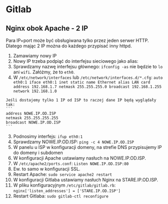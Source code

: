 # Gitlab

## Nginx obok Apache - 2 IP

Para IP+port może być obsługiwana tylko przez jeden serwer HTTP. Dlatego mając 2 IP można do każdego przypisać inny httpd.

1. Zamawiamy nowy IP
2. Nowy IP trzeba podpiąć do interfejsu sieciowego jako alias:
  1. Sprawdzamy nazwę interfejsu głównego:
    `ifconfig -as`
    nie będzie to `lo` ani `wifi`. Załóżmy, że to `eth0`.
  2. W `/etc/network/interfaces` lub `/etc/network/interfaces.d/*.cfg`:
    ```
    auto eth0:1
    iface eth0:1 inet static
    name Ethernet alias LAN card
    address 192.168.1.7
    netmask 255.255.255.0
    broadcast 192.168.1.255
    network 192.168.1.0
    ```

    Jeśli dostajemy tylko 1 IP od ISP to raczej dane IP będą wyglądały tak:
    ```
    address NOWE.IP.OD.ISP
    netmask 255.255.255.255
    broadcast NOWE.IP.OD.ISP
    ```
  3. Podnosimy interfejs:
    `ifup eth0:1`
  4. Sprawdzamy NOWE.IP.OD.ISP:
    `ping -c 4 NOWE.IP.OD.ISP`
3. W panelu u ISP w konfiguracji domeny, na strefie DNS przypisujemy IP do domeny i subdomen
4. W konfiguracji Apache ustawiamy nasłuch na NOWE.IP.OD.ISP.
  1. W `/etc/apache2/ports.conf`:
    `Listen NOWE.IP.OD.ISP:80`
  2. Ew. to samo w konfiguracji SSL.
  3. Restart Apache:
    `sudo service apache2 restart`
5. W konfiguracji Gitlaba ustawiamy nasłuch Nginx na STARE.IP.OD.ISP.
  1. W pliku konfiguracyjnym `/etc/gitlab/gitlab.rb`:
    `nginx['listen_addresses'] = ['STARE.IP.OD.ISP']`
  2. Restart Gitlaba:
    `sudo gitlab-ctl reconfigure`
